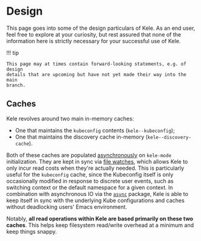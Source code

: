 # Design

This page goes into some of the design particulars of Kele. As an end user, feel
free to explore at your curiosity, but rest assured that none of the information
here is strictly necessary for your successful use of Kele.

!!! tip

    This page may at times contain forward-looking statements, e.g. of design
    details that are upcoming but have not yet made their way into the main
    branch.

## Caches

Kele revolves around two main in-memory caches:

- One that maintains the `kubeconfig` contents (`kele--kubeconfig`);
- One that maintains the discovery cache in-memory (`kele--discovery-cache`).

Both of these caches are populated [asynchronously][async] on `kele-mode`
initialization. They are kept in sync via [file watches], which allows Kele to
only incur read costs when they're actually needed. This is particularly useful
for the `kubeconfig` cache, since the Kubeconfig itself is only occasionally
modified in response to discrete user events, such as switching context or the
default namespace for a given context. In combination with asynchronous IO via
the [`async`][async] package, Kele is able to keep itself in sync with the
underlying Kube configurations and caches without deadlocking users' Emacs
environment.

Notably, **all read operations within Kele are based primarily on these two
caches**. This helps keep filesystem read/write overhead at a minimum and keep
things snappy.

[file watches]: https://www.gnu.org/software/emacs/manual/html_node/elisp/File-Notifications.html
[async]: https://github.com/jwiegley/emacs-async/
